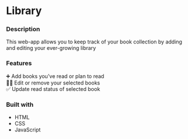 # Library

### Description

This web-app allows you to keep track of your book collection by adding and editing your ever-growing library

### Features

➕ Add books you've read or plan to read  
✍🏽 Edit or remove your selected books  
✅ Update read status of selected book

### Built with

- HTML
- CSS
- JavaScript
